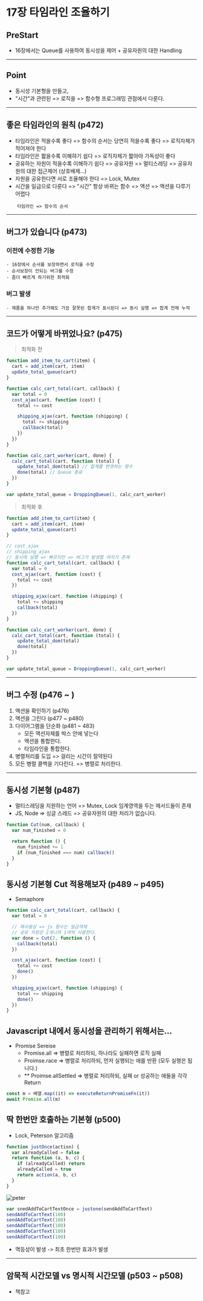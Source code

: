 # 17장 타임라인 조율하기

## PreStart

- 16장에서는 Queue를 사용하여 동시성을 제어 + 공유자원의 대한 Handling

<hr/>

## Point

- 동시성 기본형을 만들고,
- "시간"과 관련된 => 로직을 => 함수형 프로그래밍 관점에서 다룬다.

<hr/>

## 좋은 타임라인의 원칙 (p472)

- 타임라인은 적을수록 좋다 => 함수의 순서는 당연히 적을수록 좋다 => 로직자체가 적어져야 한다
- 타임라인은 짧을수록 이해햐기 쉽다 => 로직자체가 짧아야 가독성이 좋다
- 공유하는 자원이 적을수록 이해하기 쉽다 => 공유자원 => 멀티스레딩 => 공유자원의 대한 접근제어 (상호배제...)
- 자원을 공유한다면 서로 조율해야 한다 => Lock, Mutex
- 시간을 일급으로 다룬다 => "시간" 항상 바뀌는 함수 => 액션 => 액션을 다루기 어렵다

```
    타임라인 => 함수의 순서
```

<hr/>

## 버그가 있습니다 (p473)

### 이전에 수정한 기능

    - 16장에서 순서를 보장하면서 로직을 수정
    - 순서보장이 안되는 버그를 수정
    - 좀더 빠르게 하기위한 최적화

### 버그 발생

    - 제품을 하나만 추가해도 가끔 잘못된 합계가 표시된다 => 동시 실행 => 합계 전체 누적

<hr/>

## 코드가 어떻게 바뀌었나요? (p475)

> 최적화 전

```js
function add_item_to_cart(item) {
  cart = add_item(cart, item)
  update_total_queue(cart)
}

function calc_cart_total(cart, callback) {
  var total = 0
  cost_ajax(cart, function (cost) {
    total += cost

    shipping_ajax(cart, function (shipping) {
      total += shipping
      callback(total)
    })
  })
}

function calc_cart_worker(cart, done) {
  calc_cart_total(cart, function (total) {
    update_total_dom(total) // 합계를 변경하는 함수
    done(total) // Queue 종료
  })
}

var update_total_queue = DroppingQueue(1, calc_cart_worker)
```

> 최적화 후

```js
function add_item_to_cart(item) {
  cart = add_item(cart, item)
  update_total_queue(cart)
}

// cost_ajax
// shipping_ajax
// 동시에 실행 => 빠르지만 => 버그가 발생할 여지가 존재
function calc_cart_total(cart, callback) {
  var total = 0
  cost_ajax(cart, function (cost) {
    total += cost
  })

  shipping_ajax(cart, function (shipping) {
    total += shipping
    callback(total)
  })
}

function calc_cart_worker(cart, done) {
  calc_cart_total(cart, function (total) {
    update_total_dom(total)
    done(total)
  })
}

var update_total_queue = DroppingQueue(1, calc_cart_worker)
```

<hr/>

## 버그 수정 (p476 ~ )

1. 액션을 확인하기 (p476)
2. 액션을 그린다 (p477 ~ p480)
3. 다이어그램을 단순화 (p481 ~ 483)
   - 모든 액션자체를 박스 안에 넣는다
   - 액션을 통합한다.
   - 타임라인을 통합한다.
4. 병렬처리를 도입 => 걸리는 시간이 절약된다
5. 모든 병렬 콜백을 기다린다. => 병렬로 처리한다.

<hr/>

## 동시성 기본형 (p487)

- 멀티스레딩을 지원하는 언어 => Mutex, Lock 임계영역을 두는 메서드들이 존재
- JS, Node => 싱글 스레드 => 공유자원의 대한 처리가 없습니다.

```js
function Cut(num, callback) {
  var num_finished = 0

  return function () {
    num_finished += 1
    if (num_finished === num) callback()
  }
}
```

## 동시성 기본형 Cut 적용해보자 (p489 ~ p495)

- Semaphore

```js
function calc_cart_total(cart, callback) {
  var total = 0

  // 재사용성 => js 함수는 일급객체
  // 공유 자원은 2개니까 1개씩 사용한다.
  var done = Cut(2, function () {
    callback(total)
  })

  cost_ajax(cart, function (cost) {
    total += cost
    done()
  })

  shipping_ajax(cart, function (shipping) {
    total += shipping
    done()
  })
}
```

## Javascript 내에서 동시성을 관리하기 위해서는...

- Promise Sereise
  - Promise.all => 병렬로 처리하되, 하나라도 실패하면 로직 실패
  - Proimse.race => 병렬로 처리하되, 먼저 실행되는 애를 반환 (모두 실행은 됩니다.)
  - \*\* Proimse.allSettled => 병렬로 처리하되, 실패 or 성공하는 애들을 각각 Return

```js
const m = 배열.map((it) => executeReturnPromiseFn(it))
await Promise.all(m)
```

## 딱 한번만 호출하는 기본형 (p500)

- Lock, Peterson 알고리즘

```js
function justOnce(action) {
  var alreadyCalled = false
  return function (a, b, c) {
    if (alreadyCalled) return
    alreadyCalled = true
    return action(a, b, c)
  }
}
```

![peter](./public/peter.png)

```js
var snedAddToCartTextOnce = justone(sendAddToCartText)
sendAddToCartText(100)
sendAddToCartText(100)
sendAddToCartText(100)
sendAddToCartText(100)
sendAddToCartText(100)
```

- 멱등성이 발생 -> 최초 한번만 효과가 발생

<hr/>

## 암묵적 시간모델 vs 명시적 시간모델 (p503 ~ p508)

- 책참고
